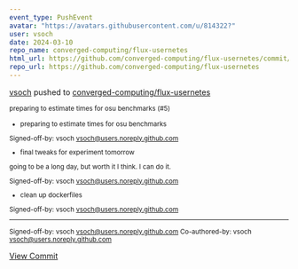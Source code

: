 ```yaml
---
event_type: PushEvent
avatar: "https://avatars.githubusercontent.com/u/814322?"
user: vsoch
date: 2024-03-10
repo_name: converged-computing/flux-usernetes
html_url: https://github.com/converged-computing/flux-usernetes/commit/af05951630d6e02cafa9370175fe105d88c266d4
repo_url: https://github.com/converged-computing/flux-usernetes
---
```


<a href='https://github.com/vsoch' target='_blank'>vsoch</a> pushed to <a href='https://github.com/converged-computing/flux-usernetes' target='_blank'>converged-computing/flux-usernetes</a>

<small>preparing to estimate times for osu benchmarks (#5)

* preparing to estimate times for osu benchmarks

Signed-off-by: vsoch <vsoch@users.noreply.github.com>

* final tweaks for experiment tomorrow

going to be a long day, but worth it I think.
I can do it.

Signed-off-by: vsoch <vsoch@users.noreply.github.com>

* clean up dockerfiles

Signed-off-by: vsoch <vsoch@users.noreply.github.com>

---------

Signed-off-by: vsoch <vsoch@users.noreply.github.com>
Co-authored-by: vsoch <vsoch@users.noreply.github.com></small>

<a href='https://github.com/converged-computing/flux-usernetes/commit/af05951630d6e02cafa9370175fe105d88c266d4' target='_blank'>View Commit</a>